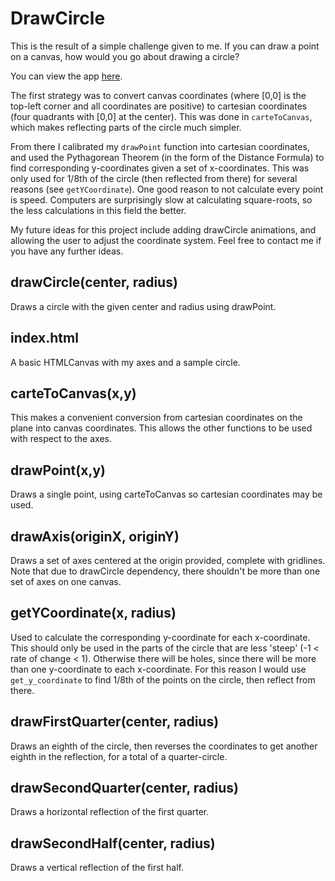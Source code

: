 # DrawCircle

This is the result of a simple challenge given to me.  If you can draw a point on a canvas, how would you go about drawing a circle?

You can view the app [here](https://mrmicrowaveoven.github.io/DrawCircle/).

The first strategy was to convert canvas coordinates (where [0,0] is the top-left corner and all coordinates are positive) to cartesian coordinates (four quadrants with [0,0] at the center).  This was done in `carteToCanvas`, which makes reflecting parts of the circle much simpler.

From there I calibrated my `drawPoint` function into cartesian coordinates, and used the Pythagorean Theorem (in the form of the Distance Formula) to find corresponding y-coordinates given a set of x-coordinates.  This was only used for 1/8th of the circle (then reflected from there) for several reasons (see `getYCoordinate`).  One good reason to not calculate every point is speed.  Computers are surprisingly slow at calculating square-roots, so the less calculations in this field the better.

My future ideas for this project include adding drawCircle animations, and allowing the user to adjust the coordinate system.  Feel free to contact me if you have any further ideas.

## drawCircle(center, radius)

Draws a circle with the given center and radius using drawPoint.

## index.html

A basic HTMLCanvas with my axes and a sample circle.

## carteToCanvas(x,y)

This makes a convenient conversion from cartesian coordinates on the plane into canvas coordinates.  This allows the other functions to be used with respect to the axes.

## drawPoint(x,y)

Draws a single point, using carteToCanvas so cartesian coordinates may be used.

## drawAxis(originX, originY)

Draws a set of axes centered at the origin provided, complete with gridlines.  Note that due to drawCircle dependency, there shouldn't be more than one set of axes on one canvas.

## getYCoordinate(x, radius)

Used to calculate the corresponding y-coordinate for each x-coordinate.  This should only be used in the parts of the circle that are less 'steep' (-1 < rate of change < 1).  Otherwise there will be holes, since there will be more than one y-coordinate to each x-coordinate.  For this reason I would use `get_y_coordinate` to find 1/8th of the points on the circle, then reflect from there.

## drawFirstQuarter(center, radius)

Draws an eighth of the circle, then reverses the coordinates to get another eighth in the reflection, for a total of a quarter-circle.

## drawSecondQuarter(center, radius)

Draws a horizontal reflection of the first quarter.

## drawSecondHalf(center, radius)

Draws a vertical reflection of the first half.
